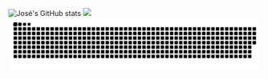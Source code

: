 ![José's GitHub stats](https://github-readme-stats.vercel.app/api?username=josepatobr&show_icons=true&theme=radical)
<img height="180em" src="https://github-readme-stats.vercel.app/api/top-langs/?username=josepatobr&theme=midnight-purple&layout=compact&count_private=true&langs_count=5&hide_border=true" />
![Animação da Cobra](./dist/snake.svg)






